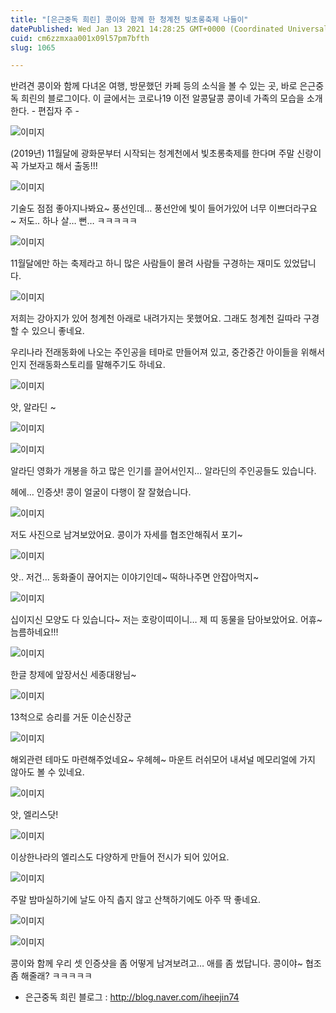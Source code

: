 ```yaml
---
title: "[은근중독 희린] 콩이와 함께 한 청계천 빛초롱축제 나들이"
datePublished: Wed Jan 13 2021 14:28:25 GMT+0000 (Coordinated Universal Time)
cuid: cm6zzmxaa001x09l57pm7bfth
slug: 1065

---
```



반려견 콩이와 함께 다녀온 여행, 방문했던 카페 등의 소식을 볼 수 있는 곳, 바로 은근중독 희린의 블로그이다. 이 글에서는 코로나19 이전 알콩달콩 콩이네 가족의 모습을 소개한다. - 편집자 주 -

![이미지](https://cdn.hashnode.com/res/hashnode/image/upload/v1739248429524/8f44c22c-8b8b-45fb-91bb-17dcb3330cf2.png)

(2019년) 11월달에 광화문부터 시작되는 청계천에서 빛초롱축제를 한다며 주말 신랑이 꼭 가보자고 해서 출동!!!

![이미지](https://cdn.hashnode.com/res/hashnode/image/upload/v1739248432369/7bce8ab5-b1cd-40c5-9aee-215112e3d84b.png)

기술도 점점 좋아지나봐요~ 풍선인데… 풍선안에 빛이 들어가있어 너무 이쁘더라구요~ 저도.. 하나 살… 뻔… ㅋㅋㅋㅋㅋ

![이미지](https://cdn.hashnode.com/res/hashnode/image/upload/v1739248434984/9746f75b-65b1-4170-b2ea-e93db58603a1.png)

11월달에만 하는 축제라고 하니 많은 사람들이 몰려 사람들 구경하는 재미도 있었답니다.

![이미지](https://cdn.hashnode.com/res/hashnode/image/upload/v1739248437262/bcb0628b-3518-4d59-8e0f-e62541a4efce.png)

저희는 강아지가 있어 청계천 아래로 내려가지는 못했어요. 그래도 청계천 길따라 구경할 수 있으니 좋네요.

우리나라 전래동화에 나오는 주인공을 테마로 만들어져 있고, 중간중간 아이들을 위해서인지 전래동화스토리를 말해주기도 하네요.

![이미지](https://cdn.hashnode.com/res/hashnode/image/upload/v1739248439604/f6ea0f70-db26-4988-a039-992ec90f1fe1.png)

앗, 알라딘 ~

![이미지](https://cdn.hashnode.com/res/hashnode/image/upload/v1739248442287/6d75aee7-8881-416c-b521-438f30322e4d.png)

![이미지](https://cdn.hashnode.com/res/hashnode/image/upload/v1739248445399/0103f171-eb8d-431f-a799-73f150437f8b.png)

알라딘 영화가 개봉을 하고 많은 인기를 끌어서인지… 알라딘의 주인공들도 있습니다.

헤에… 인증샷! 콩이 얼굴이 다행이 잘 잘혔습니다.

![이미지](https://cdn.hashnode.com/res/hashnode/image/upload/v1739248447957/7d0bf6b9-2757-4589-896f-18a3e4925a58.png)

저도 사진으로 남겨보았어요. 콩이가 자세를 협조안해줘서 포기~

![이미지](https://cdn.hashnode.com/res/hashnode/image/upload/v1739248450369/6356b01c-b0b7-4dae-b7cf-9c3feee9c47e.png)

앗.. 저건… 동화줄이 끊어지는 이야기인데~ 떡하나주면 안잡아먹지~

![이미지](https://cdn.hashnode.com/res/hashnode/image/upload/v1739248453070/2c3a0960-474c-4038-825b-e43c8e77ad2f.png)

십이지신 모양도 다 있습니다~ 저는 호랑이띠이니… 제 띠 동물을 담아보았어요. 어휴~ 늠름하네요!!!

![이미지](https://cdn.hashnode.com/res/hashnode/image/upload/v1739248455855/a0a017b5-c2c7-4b27-bc75-7526c8802956.png)

한글 창제에 앞장서신 세종대왕님~

![이미지](https://cdn.hashnode.com/res/hashnode/image/upload/v1739248458405/4ecbf146-7bd2-42dd-80d1-317b0ebad5be.png)

13척으로 승리를 거둔 이순신장군

![이미지](https://cdn.hashnode.com/res/hashnode/image/upload/v1739248460719/fc3949e2-7782-4202-8b97-0a75c2afb743.png)

해외관련 테마도 마련해주었네요~ 우헤헤~ 마운트 러쉬모어 내셔널 메모리얼에 가지 않아도 볼 수 있네요.

![이미지](https://cdn.hashnode.com/res/hashnode/image/upload/v1739248463561/8b502395-aa11-4de9-a092-b6a069060d74.png)

앗, 엘리스닷!

![이미지](https://cdn.hashnode.com/res/hashnode/image/upload/v1739248465967/f3bf8588-97ce-4c04-8bc0-ff23fabc5923.png)

이상한나라의 엘리스도 다양하게 만들어 전시가 되어 있어요.

![이미지](https://cdn.hashnode.com/res/hashnode/image/upload/v1739248469179/5fcbf3e0-e7ec-43d7-b178-06a0e0c1f39a.png)

주말 밤마실하기에 날도 아직 춥지 않고 산책하기에도 아주 딱 좋네요.

![이미지](https://cdn.hashnode.com/res/hashnode/image/upload/v1739248472099/c69b5f91-886b-4c36-9a3f-f30ac084d1bf.png)

![이미지](https://cdn.hashnode.com/res/hashnode/image/upload/v1739248474720/a2f96e9a-2c70-4f20-8420-0cdf229fa6f3.png)

콩이와 함께 우리 셋 인증샷을 좀 어떻게 남겨보려고… 애를 좀 썼답니다. 콩이야~ 협조 좀 해줄래? ㅋㅋㅋㅋㅋ

- 은근중독 희린 블로그 : http://blog.naver.com/iheejin74